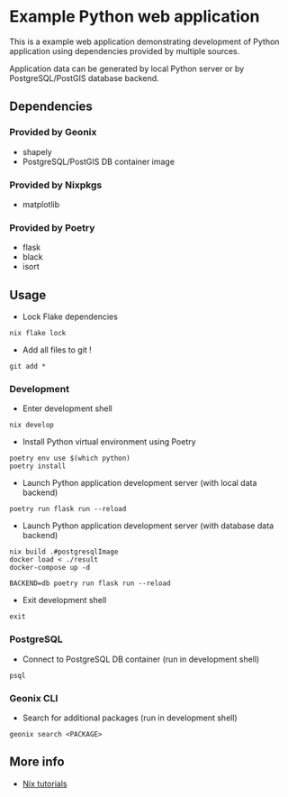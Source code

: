# Example Python web application

This is a example web application demonstrating development of Python
application using dependencies provided by multiple sources.

Application data can be generated by local Python server or by
PostgreSQL/PostGIS database backend.


## Dependencies

### Provided by Geonix

* shapely
* PostgreSQL/PostGIS DB container image

### Provided by Nixpkgs

* matplotlib

### Provided by Poetry

* flask
* black
* isort


## Usage

* Lock Flake dependencies

```
nix flake lock
```

* Add all files to git !

```
git add *
```

### Development

* Enter development shell

```
nix develop
```

* Install Python virtual environment using Poetry

```
poetry env use $(which python)
poetry install
```

* Launch Python application development server (with local data backend)

```
poetry run flask run --reload
```

* Launch Python application development server (with database data backend)

```
nix build .#postgresqlImage
docker load < ./result
docker-compose up -d

BACKEND=db poetry run flask run --reload
```

* Exit development shell

```
exit
```

### PostgreSQL

* Connect to PostgreSQL DB container (run in development shell)

```
psql
```

### Geonix CLI

* Search for additional packages (run in development shell)

```
geonix search <PACKAGE>
```


## More info

* [Nix tutorials](https://nix.dev)
